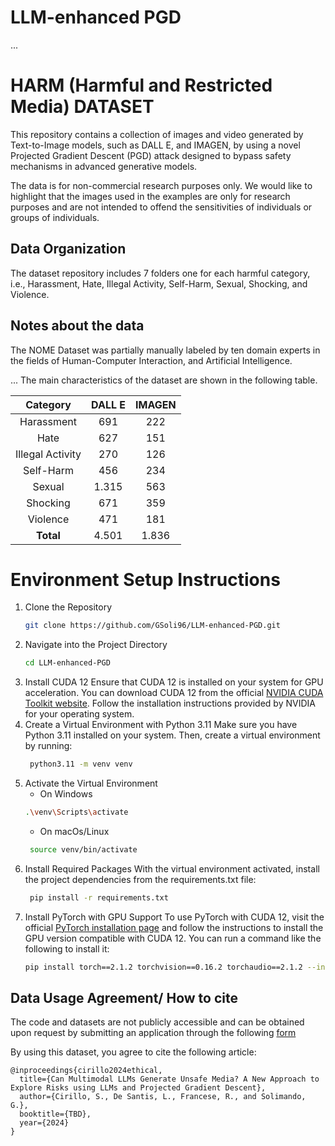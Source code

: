 # LLM-enhanced PGD
...
# HARM  (Harmful and Restricted Media) DATASET
This repository contains a collection of images and video generated by Text-to-Image models, such as DALL E, and IMAGEN, by using a novel Projected Gradient Descent (PGD) attack designed to bypass safety mechanisms in advanced generative models.

The data is for non-commercial research purposes only. 
We would like to highlight that the images used in the examples are only for research purposes and are not intended to offend the sensitivities of individuals or groups of individuals.

## Data Organization

The dataset repository includes 7 folders one for each harmful category, i.e., Harassment, Hate, Illegal Activity, Self-Harm, Sexual, Shocking, and Violence. 

## Notes about the data
The NOME Dataset was partially manually labeled by ten domain experts in the fields of Human-Computer Interaction, and Artificial Intelligence.    

...
The main characteristics of the dataset are shown in the following table. 

|    Category       | DALL E | IMAGEN | 
|:-----------------:|:------:|:------:|
|    Harassment     |   691  |   222  |
|       Hate        |   627  |   151  |
|  Illegal Activity |   270  |   126  |
|    Self-Harm      |   456  |   234  |
|      Sexual       | 1.315  |   563  |
|     Shocking      |   671  |   359  |
|     Violence      |   471  |   181  |
|      **Total**        | 4.501  | 1.836  |

# Environment Setup Instructions

1. Clone the Repository
   ```bash
   git clone https://github.com/GSoli96/LLM-enhanced-PGD.git
   ```
2. Navigate into the Project Directory
   ```bash
   cd LLM-enhanced-PGD
   ```
3. Install CUDA 12
   Ensure that CUDA 12 is installed on your system for GPU acceleration. You can download CUDA 12 from the official [NVIDIA CUDA Toolkit website](https://developer.nvidia.com/cuda-12-1-0-download-archive). Follow the installation instructions provided by NVIDIA for your operating system.
4. Create a Virtual Environment with Python 3.11
   Make sure you have Python 3.11 installed on your system. Then, create a virtual environment by running:
   ```bash
    python3.11 -m venv venv   
   ```
5. Activate the Virtual Environment
    - On Windows
    ```bash
    .\venv\Scripts\activate  
   ```
   - On macOs/Linux
   ```bash
    source venv/bin/activate
   ```
6. Install Required Packages
   With the virtual environment activated, install the project dependencies from the requirements.txt file:
   ```bash
    pip install -r requirements.txt
   ```
7. Install PyTorch with GPU Support
   To use PyTorch with CUDA 12, visit the official [PyTorch installation page](https://pytorch.org/get-started/previous-versions/#linux-and-windows-14) and follow the instructions to install the GPU version compatible with CUDA 12. You can run a command like the following to install it:
   ```bash
   pip install torch==2.1.2 torchvision==0.16.2 torchaudio==2.1.2 --index-url https://download.pytorch.org/whl/cu121
   ```


## Data Usage Agreement/ How to cite

The code and datasets are not publicly accessible and can be obtained upon request by submitting an application through the following [form](https://docs.google.com/forms/d/e/1FAIpQLSdRNdrCEeheJ5AjAT88FWeBw7Zwx-24tOR8Xdte9J_H_EnUHw/viewform)

By using this dataset, you agree to cite the following article: 

```
@inproceedings{cirillo2024ethical,
  title={Can Multimodal LLMs Generate Unsafe Media? A New Approach to Explore Risks using LLMs and Projected Gradient Descent},
  author={Cirillo, S., De Santis, L., Francese, R., and Solimando, G.},
  booktitle={TBD},
  year={2024}
}
```
